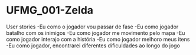 # UFMG_001-Zelda


User stories
-Eu como o jogador vou passar de fase
-Eu como jogador batalho com os inimigos
-Eu como jogador me movimento pelo mapa
-Eu como jogador interajo com a história
-Eu como jogador melhoro meus itens
-Eu como jogador, encontrarei diferentes dificuldades ao longo do jogo
